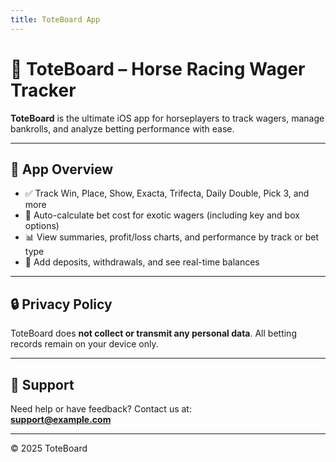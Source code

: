 ```yaml
---
title: ToteBoard App
---
```


# 🐎 ToteBoard – Horse Racing Wager Tracker

**ToteBoard** is the ultimate iOS app for horseplayers to track wagers, manage bankrolls, and analyze betting performance with ease.

---

## 📱 App Overview

- ✅ Track Win, Place, Show, Exacta, Trifecta, Daily Double, Pick 3, and more  
- 🔢 Auto-calculate bet cost for exotic wagers (including key and box options)  
- 📊 View summaries, profit/loss charts, and performance by track or bet type  
- 💼 Add deposits, withdrawals, and see real-time balances

---

## 🔒 Privacy Policy

ToteBoard does **not collect or transmit any personal data**. All betting records remain on your device only.

---

## 📧 Support

Need help or have feedback? Contact us at:  
**support@example.com**

---

© 2025 ToteBoard
